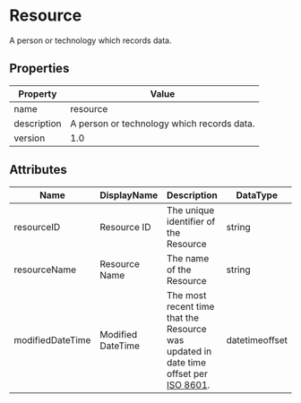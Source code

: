 # Resource

A person or technology which records data.

## Properties

| Property    | Value                                      |
| ----------- | ------------------------------------------ |
| name        | resource                                   |
| description | A person or technology which records data. |
| version     | 1.0                                        |

## Attributes 

| Name         | DisplayName   | Description                           | DataType | Required? | isNullable |
| ------------ | ------------- | ------------------------------------- | -------- | --------- | ---------- |
| resourceID   | Resource ID   | The unique identifier of the Resource | string   | yes       | false      |
| resourceName | Resource Name | The name of the Resource              | string   | yes       | false      |
| modifiedDateTime| Modified DateTime | The most recent time that the Resource was updated in date time offset per [ISO 8601](https://www.wikipedia.org/wiki/ISO_8601).      | datetimeoffset | no      | true   |

